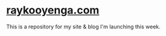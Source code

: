 # [raykooyenga.com](https://raykooyenga.com)

This is a repository for my site & blog I'm launching this week.

